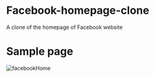 # Facebook-homepage-clone
A clone of the homepage of Facebook website


# Sample page
![facebookHome](https://user-images.githubusercontent.com/105043014/182593689-5f48bd14-6920-45fc-930c-8e620063dd91.png)
